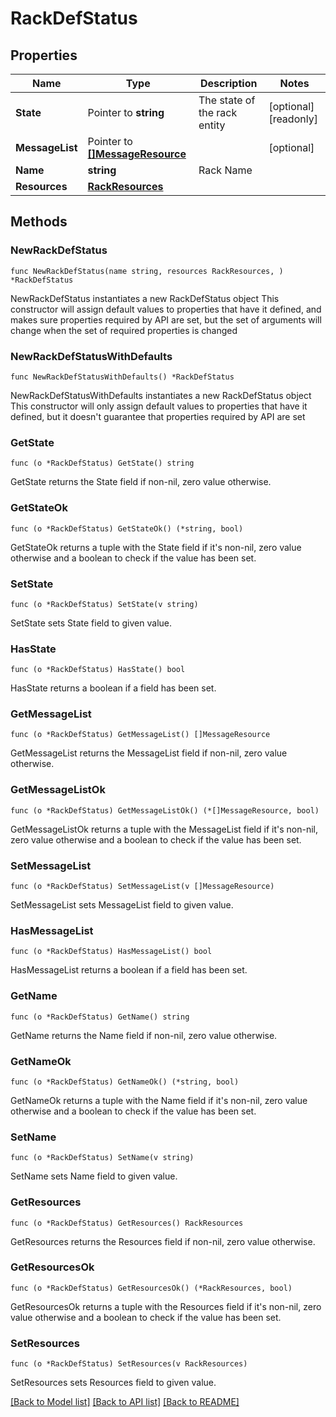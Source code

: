 # RackDefStatus

## Properties

Name | Type | Description | Notes
------------ | ------------- | ------------- | -------------
**State** | Pointer to **string** | The state of the rack entity | [optional] [readonly] 
**MessageList** | Pointer to [**[]MessageResource**](MessageResource.md) |  | [optional] 
**Name** | **string** | Rack Name | 
**Resources** | [**RackResources**](RackResources.md) |  | 

## Methods

### NewRackDefStatus

`func NewRackDefStatus(name string, resources RackResources, ) *RackDefStatus`

NewRackDefStatus instantiates a new RackDefStatus object
This constructor will assign default values to properties that have it defined,
and makes sure properties required by API are set, but the set of arguments
will change when the set of required properties is changed

### NewRackDefStatusWithDefaults

`func NewRackDefStatusWithDefaults() *RackDefStatus`

NewRackDefStatusWithDefaults instantiates a new RackDefStatus object
This constructor will only assign default values to properties that have it defined,
but it doesn't guarantee that properties required by API are set

### GetState

`func (o *RackDefStatus) GetState() string`

GetState returns the State field if non-nil, zero value otherwise.

### GetStateOk

`func (o *RackDefStatus) GetStateOk() (*string, bool)`

GetStateOk returns a tuple with the State field if it's non-nil, zero value otherwise
and a boolean to check if the value has been set.

### SetState

`func (o *RackDefStatus) SetState(v string)`

SetState sets State field to given value.

### HasState

`func (o *RackDefStatus) HasState() bool`

HasState returns a boolean if a field has been set.

### GetMessageList

`func (o *RackDefStatus) GetMessageList() []MessageResource`

GetMessageList returns the MessageList field if non-nil, zero value otherwise.

### GetMessageListOk

`func (o *RackDefStatus) GetMessageListOk() (*[]MessageResource, bool)`

GetMessageListOk returns a tuple with the MessageList field if it's non-nil, zero value otherwise
and a boolean to check if the value has been set.

### SetMessageList

`func (o *RackDefStatus) SetMessageList(v []MessageResource)`

SetMessageList sets MessageList field to given value.

### HasMessageList

`func (o *RackDefStatus) HasMessageList() bool`

HasMessageList returns a boolean if a field has been set.

### GetName

`func (o *RackDefStatus) GetName() string`

GetName returns the Name field if non-nil, zero value otherwise.

### GetNameOk

`func (o *RackDefStatus) GetNameOk() (*string, bool)`

GetNameOk returns a tuple with the Name field if it's non-nil, zero value otherwise
and a boolean to check if the value has been set.

### SetName

`func (o *RackDefStatus) SetName(v string)`

SetName sets Name field to given value.


### GetResources

`func (o *RackDefStatus) GetResources() RackResources`

GetResources returns the Resources field if non-nil, zero value otherwise.

### GetResourcesOk

`func (o *RackDefStatus) GetResourcesOk() (*RackResources, bool)`

GetResourcesOk returns a tuple with the Resources field if it's non-nil, zero value otherwise
and a boolean to check if the value has been set.

### SetResources

`func (o *RackDefStatus) SetResources(v RackResources)`

SetResources sets Resources field to given value.



[[Back to Model list]](../README.md#documentation-for-models) [[Back to API list]](../README.md#documentation-for-api-endpoints) [[Back to README]](../README.md)


